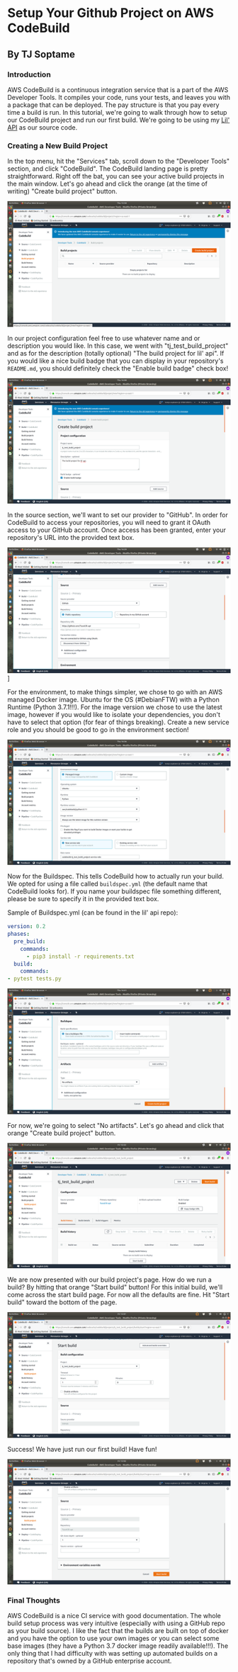 # Setup Your Github Project on AWS CodeBuild
## By TJ Soptame

### Introduction
AWS CodeBuild is a continuous integration service that is a part of the AWS Developer Tools. It compiles your code, runs your tests, and leaves you with a package that can be deployed. The pay structure is that you pay every time a build is run. In this tutorial, we're going to walk through how to setup our CodeBuild project and run our first build. We're going to be using my [Lil' API](https://github.com/Tuss4/lil-api) as our source code.

### Creating a New Build Project
In the top menu, hit the "Services" tab, scroll down to the "Developer Tools" section, and click "CodeBuild". The CodeBuild landing page is pretty straightforward. Right off the bat, you can see your active build projects in the main window. Let's go ahead and click the orange (at the time of writing) "Create build project" button.

![01](01.png)

In our project configuration feel free to use whatever name and or description you would like. In this case, we went with "tj_test_build_project" and as for the description (totally optional) "The build project for lil' api". If you would like a nice build badge that you can display in your repository's `README.md`, you should definitely check the "Enable build badge" check box!

![02](02.png)

In the source section, we'll want to set our provider to "GitHub". In order for CodeBuild to access your repositories, you will need to grant it OAuth access to your GitHub account. Once access has been granted, enter your repository's URL into the provided text box.

![03](03.png)]

For the environment, to make things simpler, we chose to go with an AWS managed Docker image. Ubuntu for the OS (#DebianFTW) with a Python Runtime (Python 3.7.1!!!). For the image version we chose to use the latest image, however if you would like to isolate your dependencies, you don't have to select that option (for fear of things breaking). Create a new service role and you should be good to go in the environment section!

![04](04.png)

Now for the Buildspec. This tells CodeBuild how to actually run your build. We opted for using a file called `buildspec.yml` (the default name that CodeBuild looks for). If you name your buildspec file something different, please be sure to specify it in the provided text box.

Sample of Buildspec.yml (can be found in the lil' api repo):

```yaml
version: 0.2
phases:
  pre_build:
    commands:
      - pip3 install -r requirements.txt
  build:
    commands:
- pytest tests.py
```

![05](05.png)

For now, we're going to select "No artifacts". Let's go ahead and click that orange "Create build project" button.

![06](06.png)

We are now presented with our build project's page. How do we run a build? By hitting that orange "Start build" button! For this initial build, we'll come across the start build page. For now all the defaults are fine. Hit "Start build" toward the bottom of the page.

![07](07.png)

Success! We have just run our first build! Have fun!

![08](08.png)

### Final Thoughts
AWS CodeBuild is a nice CI service with good documentation. The whole build setup process was very intuitive (especially with using a GitHub repo as your build source). I like the fact that the builds are built on top of docker and you have the option to use your own images or you can select some base images (they have a Python 3.7 docker image readily available!!!). The only thing that I had difficulty with was setting up automated builds on a repository that's owned by a GitHub enterprise account.
